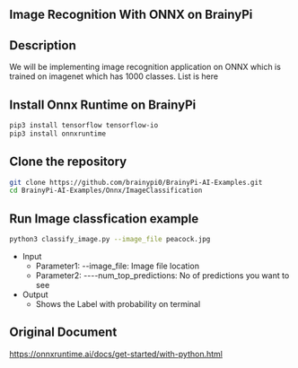 ## Image Recognition With ONNX on BrainyPi 
## Description
We will be implementing image recognition application on ONNX which is trained on imagenet which has 1000 classes. List is here

## Install Onnx Runtime on BrainyPi
```sh
pip3 install tensorflow tensorflow-io
pip3 install onnxruntime
```
## Clone the repository
  ```sh
  git clone https://github.com/brainypi0/BrainyPi-AI-Examples.git
  cd BrainyPi-AI-Examples/Onnx/ImageClassification
  ```

## Run Image classfication example
```sh
python3 classify_image.py --image_file peacock.jpg
```

- Input
  - Parameter1: --image_file: Image file location
  - Parameter2: ----num_top_predictions: No of predictions you want to see
- Output
  - Shows the Label with probability on terminal
  
## Original Document
https://onnxruntime.ai/docs/get-started/with-python.html
